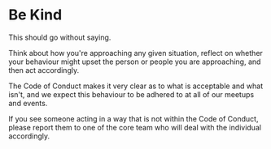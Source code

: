 # Be Kind

This should go without saying.

Think about how you're approaching any given situation, reflect on whether your behaviour might upset the person or people you are approaching, and then act accordingly.

The Code of Conduct makes it very clear as to what is acceptable and what isn't, and we expect this behaviour to be adhered to at all of our meetups and events.

If you see someone acting in a way that is not within the Code of Conduct, please report them to one of the core team who will deal with the individual accordingly.

